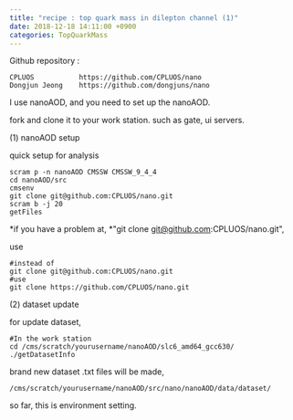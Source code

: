 ```yaml
---
title: "recipe : top quark mass in dilepton channel (1)"
date: 2018-12-18 14:11:00 +0900
categories: TopQuarkMass
---
```

Github repository : 
```
CPLUOS           https://github.com/CPLUOS/nano 
Dongjun Jeong    https://github.com/dongjuns/nano 
```
I use nanoAOD, and you need to set up the nanoAOD.

fork and clone it to your work station. such as gate, ui servers.

(1) nanoAOD setup

quick setup for analysis
```
scram p -n nanoAOD CMSSW CMSSW_9_4_4
cd nanoAOD/src
cmsenv
git clone git@github.com:CPLUOS/nano.git
scram b -j 20
getFiles
```

*if you have a problem at,
*"git clone git@github.com:CPLUOS/nano.git",

use
```
#instead of 
git clone git@github.com:CPLUOS/nano.git
#use        
git clone https://github.com/CPLUOS/nano.git
```

(2) dataset update

for update dataset,
```
#In the work station
cd /cms/scratch/yourusername/nanoAOD/slc6_amd64_gcc630/
./getDatasetInfo
```

brand new dataset .txt files will be made, 
```
/cms/scratch/yourusername/nanoAOD/src/nano/nanoAOD/data/dataset/
```


so far, this is environment setting.
